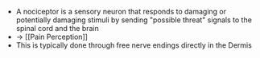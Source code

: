 - A nociceptor is a sensory neuron that responds to damaging or potentially damaging stimuli by sending "possible threat" signals to the spinal cord and the brain
- -> [[Pain Perception]]
- This is typically done through free nerve endings directly in the Dermis